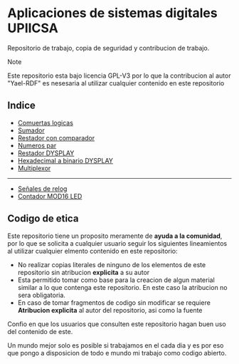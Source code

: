 # Aplicaciones de sistemas digitales UPIICSA
 Repositorio de trabajo, copia de seguridad y contribucion de trabajo.

> [!NOTE]
> Este repositorio esta bajo licencia GPL-V3 por lo que la contribucion al autor "Yael-RDF" es nesesaria al utilizar cualquier contenido en este repositorio

## Indice
- [Comuertas logicas](COMPUERTAS/COMPUERTAS.vhd)
- [Sumador](SUMADOR/SUMADOR.vhd)
- [Restador con comparador](RESTA_COMPARACION/RESTA_COMPARACION.vhd)
- [Numeros par](NUMEROSPAR/NUMEROSPAR.vhd)
- [Restador DYSPLAY](RESTA_3_BIT/RESTA_3_BIT.vhd)
- [Hexadecimal a binario DYSPLAY](HEXA_BIN_EQU/HEXA_BIN_EQU.vhd)
- [Multiplexor](MULTIPLEXOR/MULTIPLEXOR.vhd)
----
- [Señales de relog](CKL_MISC/CLK_MISC.vhd)
- [Contador MOD16 LED](MOD16\MOD16.vhd)




## Codigo de etica
Este repositorio tiene un proposito meramente de **ayuda a la comunidad**, por lo que se solicita a cualquier usuario seguir los siguientes lineamientos al utilizar cualquier elmento contenido en este repositorio:

- No realizar copias literales de ninguno de los elementos de este repositorio sin atribucion **explicita** a su autor
- Esta permitido tomar como base para la creacion de algun material similar a lo que contenga este repositorio. En este caso la atribucion no sera obligatoria.
- En caso de tomar fragmentos de codigo sin modificar se requiere **Atribucion explicita** al autor del repositorio, asi como la fuente

Confio en que los usuarios que consulten este repositorio hagan buen uso del contenido de este.

Un mundo mejor solo es posible si trabajamos en el cada dia y es por eso que pongo a disposicion de todo e mundo mi trabajo como codigo abierto.